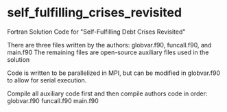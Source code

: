 # self_fulfilling_crises_revisited
Fortran Solution Code for "Self-Fulfilling Debt Crises Revisited"

There are three files written by the authors: globvar.f90, funcall.f90, and main.f90
The remaining files are open-source auxiliary files used in the solution

Code is written to be parallelized in MPI, but can be modified in globvar.f90 to allow for
serial execution.

Compile all auxiliary code first and then compile authors code in order: globvar.f90 funcall.f90 main.f90
